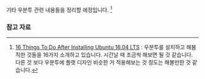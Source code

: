 기타 우분투 관련 내용들을 정리할 에정입니다. [^omgubuntu-to-do]

### 참고 자료

[^omgubuntu-to-do]: [16 Things To Do After Installing Ubuntu 16.04 LTS](http://www.omgubuntu.co.uk/2016/04/10-things-to-do-after-installing-ubuntu-16-04-lts) : 우분투를 설치하고 해봄직한 것들을 16가지 소개하고 있습니다. 시간날 때 조금씩 해보면 될 것 같습니다. 다른 것 보다 우분투에 플랫 디자인 비슷한 거 적용해보는 것 정도는 해볼만한 것 같습니다.
